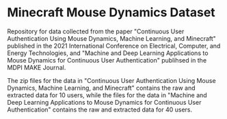 # Minecraft Mouse Dynamics Dataset
Repository for data collected from the paper "Continuous User Authentication Using Mouse Dynamics, Machine Learning, and Minecraft" published in the 2021 International Conference on Electrical, Computer, and Energy Technologies, and "Machine and Deep Learning Applications to Mouse Dynamics for Continuous User Authentication" publihsed in the MDPI MAKE Journal.

The zip files for the data in "Continuous User Authentication Using Mouse Dynamics, Machine Learning, and Minecraft" contains the raw and extracted data for 10 users, while the files for the data in "Machine and Deep Learning Applications to Mouse Dynamics for Continuous User Authentication" contains the raw and extracted data for 40 users. 
